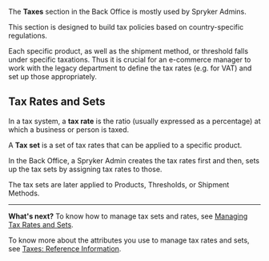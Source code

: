 The **Taxes** section in the Back Office is mostly used by Spryker Admins.

This section is designed to build tax policies based on country-specific regulations. 

Each specific product, as well as the shipment method, or threshold falls under specific taxations. Thus it is crucial for an e-commerce manager to work with the legacy department to define the tax rates (e.g. for VAT) and set up those appropriately.


## Tax Rates and Sets
In a tax system, a **tax rate** is the ratio (usually expressed as a percentage) at which a business or person is taxed.

A **Tax set** is a set of tax rates that can be applied to a specific product.

In the Back Office, a Spryker Admin creates the tax rates first and then, sets up the tax sets by assigning tax rates to those. 

The tax sets are later applied to Products, Thresholds, or Shipment Methods. 
***
**What's next?**
To know how to manage tax sets and rates, see [Managing Tax Rates and Sets](https://documentation.spryker.com/docs/en/en/managing-tax-rates-and-sets).

To know more about the attributes you use to manage tax rates and sets, see [Taxes: Reference Information](https://documentation.spryker.com/docs/en/en/taxes-reference-information).